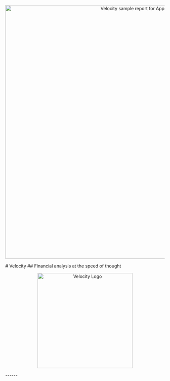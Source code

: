 <p align="center">
    <img src="https://blotter.fyi/static/assets/images/apple-report.png" width="800" alt="Velocity sample report for Apple">
</p>
# Velocity
## Financial analysis at the speed of thought
<p align="center">
  <img src="https://blotter.fyi/static/assets/images/velocity-logo.png" alt="Velocity Logo" width="300">
</p>
------
